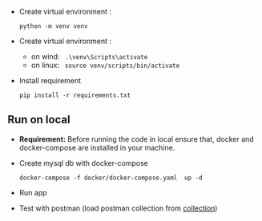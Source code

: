 - Create virtual environment : 
    
    ```python -m venv venv```

- Create virtual environment : 
    
    - on wind: ``` .\venv\Scripts\activate```
    - on linux: ``` source venv/scripts/bin/activate```
  
- Install requirement 

  ```pip install -r requirements.txt```

## Run on local

- **Requirement:** Before running the code in local ensure that, docker and docker-compose are installed in your machine. 
- Create mysql db with docker-compose

  ``docker-compose -f docker/docker-compose.yaml  up -d ``
- Run app 
- Test with postman (load postman collection from [collection](doc/pyapi.postman_collection.json))